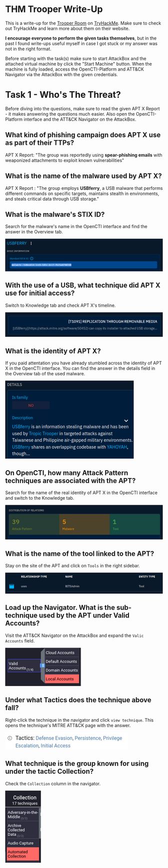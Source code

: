 # THM Trooper Write-Up

This is a write-up for the [Trooper Room](https://tryhackme.com/r/room/trooper) on [TryHackMe](https://tryhackme.com/).
Make sure to check out TryHackMe and learn more about them on their website.

**I encourage everyone to perform the given tasks themselves**, but in the past I found write-ups useful myself in case I got stuck or my answer was not in the right format.

Before starting with the task(s) make sure to start AttackBox and the attached virtual machine by click the "Start Machine" button.
When the machine is fully loaded, access the OpenCTI-Platform and ATT&CK Navigator via the AttackBox with the given credentials.

# Task 1 - Who's The Threat?
Before diving into the questions, make sure to read the given APT X Report - it makes answering the questions much easier.
Also open the OpenCTI-Platform interface and the ATT&CK Navigator on the AttackBox.

## What kind of phishing campaign does APT X use as part of their TTPs?
APT X Report: "The group was reportedly using **spear-phishing emails** with weaponized attachments to exploit known vulnerabilities"

## What is the name of the malware used by APT X?
APT X Report : "The group employs **USBferry**, a USB malware that performs different commands on specific targets, maintains stealth in environments, and steals critical data through USB storage."

## What is the malware's STIX ID?
Search for the malware's name in the OpenCTI interface and find the answer in the Overview tab.

![](assets/malware_stix_id.png)

## With the use of a USB, what technique did APT X use for initial access?
Switch to Knowledge tab and check APT X's timeline.

![](assets/initial_access_technique.png)

## What is the identity of APT X?
If you paid attentation you have already stumbled across the identity of APT X in the OpenCTI interface.
You can find the answer in the details field in the Overview tab of the used malware.

![](assets/real_identity.png)

## On OpenCTI, how many Attack Pattern techniques are associated with the APT?
Search for the name of the real identity of APT X in the OpenCTI interface and switch to the Knowledge tab.

![](assets/attack_patterns.png)

## What is the name of the tool linked to the APT?
Stay on the site of the APT and click on `Tools` in the right sidebar.

![](assets/tool.png)

## Load up the Navigator. What is the sub-technique used by the APT under Valid Accounts?
Visit the ATT&CK Navigator on the AttackBox and expand the `Valic Accounts` field.

![](assets/valid_accounts_subtechnique.png)

## Under what Tactics does the technique above fall?
Right-click the technique in the navigator and click `view technique`.
This opens the technique's MITRE ATT&CK page with the answer.

![](assets/tactics.png)

## What technique is the group known for using under the tactic Collection?
Check the `Collection` column in the navigator.

![](assets/collection_technique.png)